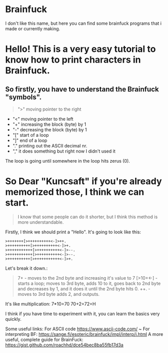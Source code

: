 # Brainfuck
I don't like this name, but here you can find some brainfuck programs that i made or currently making.

# **Hello!** This is a very easy tutorial to know how to print characters in Brainfuck.

## So firstly, you have to understand the Brainfuck "symbols".

> ">" moving pointer to the right
 - "<" moving pointer to the left
 - "+" increasing the block (byte) by 1
 - "-" decreasing the block (byte) by 1
 - "[" start of a loop
 - "]" end of a loop
 - "." printing out the ASCII decimal nr. 
 - "," it does something but right now I 
   didn't used it

The loop is going until somewhere in the loop hits zerus (0).

# So Dear "Kuncsaft" if you're already memorized those, I think we can start.

> I know that some people can do it shorter, but I think this method is more understandable.

Firstly, I think we should print a "Hello". It's going to look like this:

```
>+++++++[>++++++++++<-]>++.
>++++++++++[>++++++++++<-]>+.
>+++++++++++[>++++++++++<-]>--.
>+++++++++++[>++++++++++<-]>--.
>++++++++++[>+++++++++++<-]>+.
```
Let's break it down.:
>7+ - moves to the 2nd byte and increasing it's value to 7
[>10+<-] - starts a loop; moves to 3rd byte, adds 10 to it, goes back to 2nd byte and decreases by 1, and it does it until the 2nd byte hits 0.
>++. - moves to 3rd byte adds 2, and outputs.

It's like multiplication:
7*10=70
70+2=72=H

I think if you have time to experiment with it, you can learn the basics very quickly.

Some useful links:
For ASCII code
https://www.ascii-code.com/  ~
For interpreting BF:
https://sange.fi/esoteric/brainfuck/impl/interp/i.html
A more useful, complete guide for BrainFuck:
https://gist.github.com/roachhd/dce54bec8ba55fb17d3a
